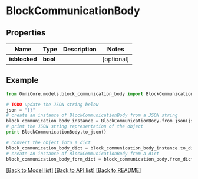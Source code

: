 # BlockCommunicationBody


## Properties
Name | Type | Description | Notes
------------ | ------------- | ------------- | -------------
**isblocked** | **bool** |  | [optional] 

## Example

```python
from OmniCore.models.block_communication_body import BlockCommunicationBody

# TODO update the JSON string below
json = "{}"
# create an instance of BlockCommunicationBody from a JSON string
block_communication_body_instance = BlockCommunicationBody.from_json(json)
# print the JSON string representation of the object
print BlockCommunicationBody.to_json()

# convert the object into a dict
block_communication_body_dict = block_communication_body_instance.to_dict()
# create an instance of BlockCommunicationBody from a dict
block_communication_body_form_dict = block_communication_body.from_dict(block_communication_body_dict)
```
[[Back to Model list]](../README.md#documentation-for-models) [[Back to API list]](../README.md#documentation-for-api-endpoints) [[Back to README]](../README.md)


